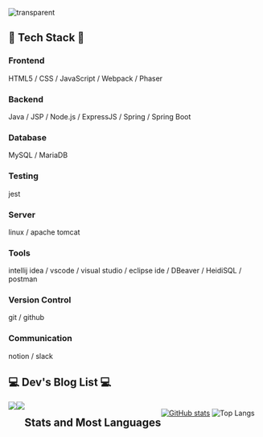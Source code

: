 ![transparent](https://capsule-render.vercel.app/api?type=transparent&fontColor=703ee5&text=Sumin's%20Github&height=150&fontSize=60&desc=Backend%20Developer&descAlignY=80&descAlign=65)

## 🔨 Tech Stack 🔨

### Frontend
HTML5 / CSS / JavaScript / Webpack / Phaser

### Backend
Java / JSP / Node.js / ExpressJS / Spring / Spring Boot

### Database
MySQL / MariaDB

### Testing
jest

### Server
linux / apache tomcat

### Tools
intellij idea / vscode / visual studio / eclipse ide / DBeaver / HeidiSQL / postman

### Version Control
git / github

### Communication
notion / slack



## 💻 Dev's Blog List 💻
<div style="display:flex; flex-direction:row;">
    <a href="https://devbacksu.github.io">
        <img src="https://img.shields.io/badge/GithubPages-000000?style=for-the-badge&logo=GithubPages&logoColor=white"> 
    </a>
    <a href="https://devgamesu.tistory.com">
        <img src="https://img.shields.io/badge/Tistory-000000?style=for-the-badge&logo=Tistory&logoColor=white"> 
    </a>


## Stats and Most Languages
[![GitHub stats](https://github-readme-stats.vercel.app/api?username=devbacksu&include_all_commits=true&show_icons=true&theme=cobalt)](https://github.com/devbacksu/github-readme-stats)
![Top Langs](https://github-readme-stats.vercel.app/api/top-langs/?username=DevBackSu&layout=compact)
